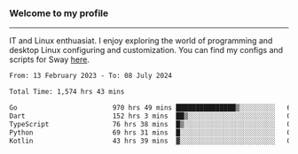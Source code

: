 ### Welcome to my profile

---

IT and Linux enthuasiat. I enjoy exploring the world of programming and desktop Linux configuring and customization. You can find my configs and scripts for Sway [here](https://github.com/uroborosq/mess-of-linux-configurations).

<!-- <div display="block">
 	<img align="left" width="48%" alt="isocalendar" src=".github/metrics/isocalendar_metrics.svg" />
	<img align="center" width="48%" alt="contributions" src=".github/metrics/contributions_metrics.svg" />
	<img align="center" alt="languages" src=".github/metrics/languages_metrics.svg" />
</div> -->

<!-- ![](https://komarev.com/ghpvc/?username=uroborosq&color=success&style=flat-square) -->
<!-- [](https://img.shields.io/github/last-commit/uroborosq/uroborosq?label=Profile%20updated&style=flat-square) -->

<!--START_SECTION:waka-->

```txt
From: 13 February 2023 - To: 08 July 2024

Total Time: 1,574 hrs 43 mins

Go                        970 hrs 49 mins ███████████████▒░░░░░░░░░   61.01 %
Dart                      152 hrs 3 mins  ██▒░░░░░░░░░░░░░░░░░░░░░░   09.55 %
TypeScript                76 hrs 38 mins  █▒░░░░░░░░░░░░░░░░░░░░░░░   04.82 %
Python                    69 hrs 31 mins  █░░░░░░░░░░░░░░░░░░░░░░░░   04.37 %
Kotlin                    43 hrs 39 mins  ▓░░░░░░░░░░░░░░░░░░░░░░░░   02.74 %
```

<!--END_SECTION:waka-->
